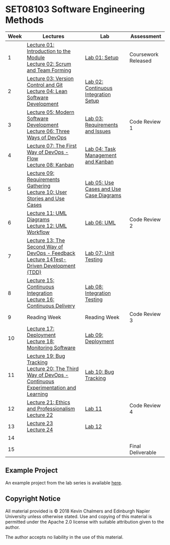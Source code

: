 # SET08103 Software Engineering Methods

| Week | Lectures | Lab | Assessment |
|------|----------|-----|------------|
| 1 | [Lecture 01: Introduction to the Module](lectures/lecture01) <br> [Lecture 02: Scrum and Team Forming](lectures/lecture02) | [Lab 01: Setup](labs/lab01) | Coursework Released |
| 2 | [Lecture 03: Version Control and Git](lectures/lecture03) <br> [Lecture 04: Lean Software Development](lectures/lecture04) | [Lab 02: Continuous Integration Setup](labs/lab02) | |
| 3 | [Lecture 05: Modern Software Development](lectures/lecture05) <br> [Lecture 06: Three Ways of DevOps](lectures/lecture06) | [Lab 03: Requirements and Issues](labs/lab03) | Code Review 1 |
| 4 | [Lecture 07: The First Way of DevOps - Flow](lectures/lecture07) <br> [Lecture 08: Kanban](lectures/lecture08) | [Lab 04: Task Management and Kanban](labs/lab04) | |
| 5 | [Lecture 09: Requirements Gathering](lectures/lecture09) <br> [Lecture 10: User Stories and Use Cases](lectures/lecture10) | [Lab 05: Use Cases and Use Case Diagrams](labs/lab05) | |
| 6 | [Lecture 11: UML Diagrams](lectures/lecture11) <br> [Lecture 12: UML Workflow](lectures/lecture12) | [Lab 06: UML](labs/lab06) | Code Review 2 |
| 7 | [Lecture 13: The Second Way of DevOps - Feedback](lectures/lecture13) <br> [Lecture 14Test-Driven Development (TDD)](lectures/lecture14) | [Lab 07: Unit Testing](labs/lab07) | |
| 8 | [Lecture 15: Continuous Integration](lectures/lecture15) <br> [Lecture 16: Continuous Delivery](lectures/lecture16) | [Lab 08: Integration Testing](labs/lab08) | |
| 9 | Reading Week | Reading Week | Code Review 3 |
| 10 | [Lecture 17: Deployment](lectures/lecture17) <br> [Lecture 18: Monitoring Software](lectures/lecture18) | [Lab 09: Deployment](labs/lab09) |  |
| 11 | [Lecture 19: Bug Tracking](lectures/lecture19) <br> [Lecture 20: The Third Way of DevOps - Continuous Experimentation and Learning](lectures/lecture20) | [Lab 10: Bug Tracking](labs/lab10) | |
| 12 | [Lecture 21: Ethics and Professionalism](lectures/lecture21) <br> [Lecture 22](lectures/lecture22) | [Lab 11](labs/lab11) | Code Review 4 |
| 13 | [Lecture 23](lectures/lecture23) <br> [Lecture 24](lectures/lecture24) | [Lab 12](labs/lab12) | |
| 14 | | | |
| 15 | | | Final Deliverable |

## Example Project

An example project from the lab series is available [here](https://github.com/kevin-chalmers/sem).

## Copyright Notice

All material provided is &copy; 2018 Kevin Chalmers and Edinburgh Napier University unless otherwise stated.  Use and copying of this material is permitted under the Apache 2.0 license with suitable attribution given to the author.

The author accepts no liability in the use of this material.
